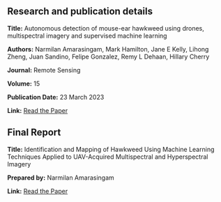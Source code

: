 ## Research and publication details

**Title:** Autonomous detection of mouse-ear hawkweed using drones, multispectral imagery and supervised machine learning

**Authors:** Narmilan Amarasingam, Mark Hamilton, Jane E Kelly, Lihong Zheng, Juan Sandino, Felipe Gonzalez, Remy L Dehaan, Hillary Cherry

**Journal:** Remote Sensing

**Volume:** 15

**Publication Date:** 23 March 2023

**Link:** [Read the Paper](https://www.mdpi.com/2072-4292/15/6/1633)


## Final Report

**Title:** Identification and Mapping of Hawkweed Using Machine Learning Techniques Applied to UAV-Acquired Multispectral and Hyperspectral Imagery

**Prepared by:** Narmilan Amarasingam

**Link:** [Read the Paper]([https://www.mdpi.com/2072-4292/15/6/1633](https://drive.google.com/file/d/122iNLR1wiCeaLgq8DsuNAr6PZBZ88MnO/view?usp=sharing))


